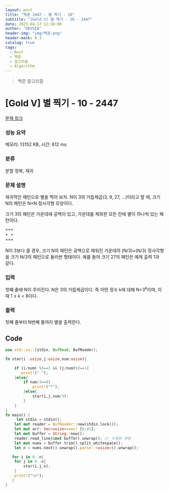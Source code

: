 ```yaml
---
layout: post
title: "백준 2447 - 별 찍기 - 10"
subtitle: "[Gold V] 별 찍기 - 10 - 2447"
date: 2023-04-17 12:38:00
author: "DEVSIA"
header-img: "img/백준.png"
header-mask: 0.3
catalog: true
tags:
  - Rust
  - 백준
  - 알고리즘
  - Algorithm
---
```


> 백준 알고리즘

# [Gold V] 별 찍기 - 10 - 2447

[문제 링크](https://www.acmicpc.net/problem/2447)

### 성능 요약

메모리: 13152 KB, 시간: 612 ms

### 분류

분할 정복, 재귀

### 문제 설명

<p>재귀적인 패턴으로 별을 찍어 보자. N이 3의 거듭제곱(3, 9, 27, ...)이라고 할 때, 크기 N의 패턴은 N×N 정사각형 모양이다.</p>

<p>크기 3의 패턴은 가운데에 공백이 있고, 가운데를 제외한 모든 칸에 별이 하나씩 있는 패턴이다.</p>

<pre>***
* *
***</pre>

<p>N이 3보다 클 경우, 크기 N의 패턴은 공백으로 채워진 가운데의 (N/3)×(N/3) 정사각형을 크기 N/3의 패턴으로 둘러싼 형태이다. 예를 들어 크기 27의 패턴은 예제 출력 1과 같다.</p>

### 입력

 <p>첫째 줄에 N이 주어진다. N은 3의 거듭제곱이다. 즉 어떤 정수 k에 대해 N=3<sup>k</sup>이며, 이때 1 ≤ k < 8이다.</p>

### 출력

 <p>첫째 줄부터 N번째 줄까지 별을 출력한다.</p>

## Code

```rs
use std::io::{stdin, BufRead, BufReader};

fn star(i :usize,j:usize,num:usize){

    if (i/num) %3==1 && (j/num)%3==1{
       print!(" ");
    }else{
        if num/3==0{
            print!("*");
        }else{
            star(i,j,num/3);
        }
    }
}
fn main() {
     let stdin = stdin();
    let mut reader = BufReader::new(stdin.lock());
    let mut arr: Vec<usize>=vec! [0;41];
    let mut buffer = String::new();
    reader.read_line(&mut buffer).unwrap(); // 수정된 부분
    let mut nums = buffer.trim().split_whitespace();
    let n = nums.next().unwrap().parse::<usize>().unwrap();

   for i in 0..n{
    for j in 0..n{
        star(i,j,n);
    }
    print!("\n");
   }
}
```
